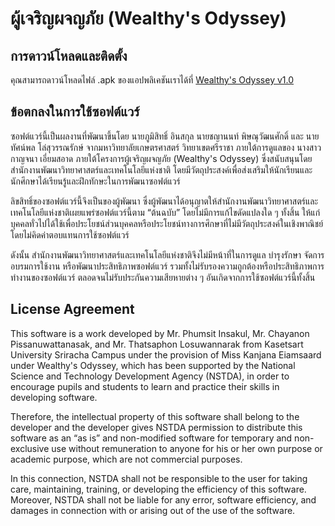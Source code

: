 # ผู้เจริญผจญภัย (Wealthy's Odyssey)

## การดาวน์โหลดและติดตั้ง
คุณสามารถดาวน์โหลดไฟล์ .apk ของแอปพลิเคชันเราได้ที่ [Wealthy's Odyssey v1.0](https://github.com/PhumsitInsakul/WealthysOdyssey/releases/download/v1.0/wealthy-odyssey.apk)
## ข้อตกลงในการใช้ซอฟต์แวร์

ซอฟต์แวร์นี้เป็นผลงานที่พัฒนาขึ้นโดย นายภูมิสิทธิ์ อินสกุล นายชญานนท์ พิษณุวัฒนศักดิ์ และ นายทัศน์พล โล่สุวรรณรักษ์ จากมหาวิทยาลัยเกษตรศาสตร์ วิทยาเขตศรีราชา ภายใต้การดูแลของ นางสาวกาญจนา เอี่ยมสอาด ภายใต้โครงการผู้เจริญผจญภัย (Wealthy's Odyssey) ซึ่งสนับสนุนโดยสำนักงานพัฒนาวิทยาศาสตร์และเทคโนโลยีแห่งชาติ โดยมีวัตถุประสงค์เพื่อส่งเสริมให้นักเรียนและนักศึกษาได้เรียนรู้และฝึกทักษะในการพัฒนาซอฟต์แวร์

ลิขสิทธิ์ของซอฟต์แวร์นี้จึงเป็นของผู้พัฒนา ซึ่งผู้พัฒนาได้อนุญาตให้สำนักงานพัฒนาวิทยาศาสตร์และเทคโนโลยีแห่งชาติเผยแพร่ซอฟต์แวร์นี้ตาม “ต้นฉบับ” โดยไม่มีการแก้ไขดัดแปลงใด ๆ ทั้งสิ้น ให้แก่บุคคลทั่วไปได้ใช้เพื่อประโยชน์ส่วนบุคคลหรือประโยชน์ทางการศึกษาที่ไม่มีวัตถุประสงค์ในเชิงพาณิชย์โดยไม่คิดค่าตอบแทนการใช้ซอฟต์แวร์

ดังนั้น สำนักงานพัฒนาวิทยาศาสตร์และเทคโนโลยีแห่งชาติจึงไม่มีหน้าที่ในการดูแล บำรุงรักษา จัดการอบรมการใช้งาน หรือพัฒนาประสิทธิภาพซอฟต์แวร์ รวมทั้งไม่รับรองความถูกต้องหรือประสิทธิภาพการทำงานของซอฟต์แวร์ ตลอดจนไม่รับประกันความเสียหายต่าง ๆ อันเกิดจากการใช้ซอฟต์แวร์นี้ทั้งสิ้น

## License Agreement

This software is a work developed by Mr. Phumsit Insakul, Mr. Chayanon Pissanuwattanasak, and Mr. Thatsaphon Losuwannarak from Kasetsart University Sriracha Campus under the provision of Miss Kanjana Eiamsaard under Wealthy's Odyssey, which has been supported by the National Science and Technology Development Agency (NSTDA), in order to encourage pupils and students to learn and practice their skills in developing software.

Therefore, the intellectual property of this software shall belong to the developer and the developer gives NSTDA permission to distribute this software as an “as is” and non-modified software for temporary and non-exclusive use without remuneration to anyone for his or her own purpose or academic purpose, which are not commercial purposes.

In this connection, NSTDA shall not be responsible to the user for taking care, maintaining, training, or developing the efficiency of this software. Moreover, NSTDA shall not be liable for any error, software efficiency, and damages in connection with or arising out of the use of the software.
